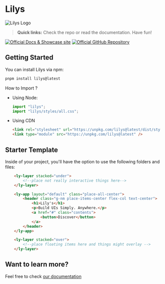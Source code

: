 # Lilys

![Lilys Logo](https://github.com/withastro/astro/assets/2244813/a0a5533c-a856-4198-8470-2d67b1d7c554)

> **Quick links:** Check the repo or read the documentation. Have fun!

[![Official Docs & Showcase site](https://img.shields.io/badge/Powered%20by-Vercel-black.svg?style=for-the-badge&logo=vercel)](https://uwc.vercel.app/)
[![Official GitHub Repository](https://img.shields.io/badge/Open%20in-GitHub-black.svg?style=for-the-badge&logo=github)](https://github.com/LUHMLLO/lilys)

## Getting Started

You can install Lilys via npm:

```sh
pnpm install lilys@latest
```

How to Import ?

- Using Node:

  ```js
  import "lilys";
  import "lilys/styles/all.css";
  ```

- Using CDN

  ```html
  <link rel="stylesheet" url="https://unpkg.com/lilys@latest/dist/styles/all.css" />
  <link type="module" src="https://unpkg.com/lilys@latest" />
  ```

## Starter Template

Inside of your project, you'll have the option to use the following folders and
files:

```html
    <ly-layer stacked="under">
        <!--place not really interactive things here-->
    </ly-layer>

    <ly-app layout="default" class="place-all-center">
        <header class="g-nm place-items-center flex-col text-center">
            <h1>Lily's</h1>
            <p>Build UIs Simply. Anywhere.</p>
            <a href="#" class="contents">
                <button>Discover</button>
            </a>
        </header>
    </ly-app>

    <ly-layer stacked="over">
        <!--place floating items here and things might overlay -->
    </ly-layer>
```

## Want to learn more?

Feel free to check [our documentation](https://uwc.vercel.app/docs/)
